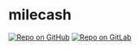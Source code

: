 # milecash

[![Repo on GitHub](https://img.shields.io/badge/repo-GitHub-3D76C2.svg)](https://github.com/mauodias/milecash)
[![Repo on GitLab](https://img.shields.io/badge/repo-GitLab-6C488A.svg)](https://gitlab.com/mauodias/milecash)
